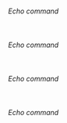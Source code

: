 
###### Echo command

``````sh

``````
###### Echo command

``````sh

``````
###### Echo command

``````sh

``````
###### Echo command

``````sh

``````
